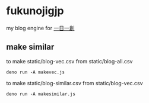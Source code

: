 # fukunojigjp

my blog engine for [一日一創](https://fukuno.jig.jp/)

## make similar

to make static/blog-vec.csv from static/blog-all.csv
```
deno run -A makevec.js
```

to make static/blog-similar.csv from static/blog-vec.csv
```
deno run -A makesimilar.js
```

